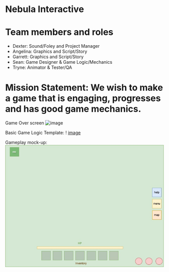 # Nebula Interactive

# Team members and roles
* Dexter: Sound/Foley and Project Manager
* Angelina: Graphics and Script/Story
* Garrett: Graphics and Script/Story
* Sean: Game Designer & Game Logic/Mechanics
* Tryne: Animator & Tester/QA

# Mission Statement: We wish to make a game that is engaging, progresses and has good game mechanics.

Game Over screen
![image](https://github.com/user-attachments/assets/15c9ce6c-3496-4efa-95fe-97f0f5559976)

Basic Game Logic Template:
! [image](https://github.com/dexterchurch/GameDevTeam1/blob/main/images/Rusted_Ring.jpg?raw=true)

Gameplay mock-up: 
![image](https://github.com/dexterchurch/GameDevTeam1/blob/main/images/Gameplay.jpg?raw=true)
